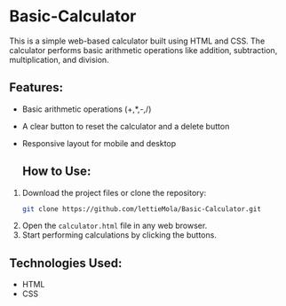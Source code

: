 # Basic-Calculator

This is a simple web-based calculator built using HTML and CSS. The calculator performs basic arithmetic operations like addition, subtraction, multiplication, and division.

## Features:
- Basic arithmetic operations (+,*,-,/)
- A clear button to reset the calculator and a delete button
- Responsive layout for mobile and desktop

  ## How to Use:
1. Download the project files or clone the repository:
    ```bash
    git clone https://github.com/lettieMola/Basic-Calculator.git
    ```
2. Open the `calculator.html` file in any web browser.
3. Start performing calculations by clicking the buttons.

## Technologies Used:
- HTML
- CSS
